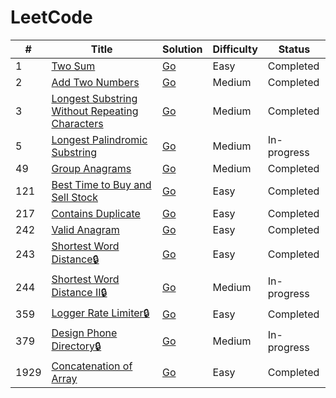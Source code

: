 # LeetCode 

| # | Title | Solution | Difficulty | Status |
|---|-------|----------|------------|--------|
|1|[Two Sum](./leetcode/0001.two_sum/README.md)|[Go](./leetcode/0001.two_sum/1.two_sum.go)|Easy|Completed|
|2|[Add Two Numbers](./leetcode/0002.add_two_numbers/README.md)|[Go](./leetcode/0002.add_two_numbers/2.add_two_numbers.go)|Medium|Completed|
|3|[Longest Substring Without Repeating Characters](./leetcode/0003.longest_substring_without_repeating_characters/README.md)|[Go](./leetcode/0003.longest_substring_without_repeating_characters/3.longest_susbtring_without_repeating.go)|Medium|Completed|
|5|[Longest Palindromic Substring](./leetcode/0005.longest_palindromic_substring/README.md)|[Go](./leetcode/0005.longest_palindromic_substring/5.longest_palindromic_substring.go)|Medium|In-progress|
|49|[Group Anagrams](./leetcode/0049.group_anagrams/README.md)|[Go](./leetcode/0049.group_anagrams/49.group_anagrams.go)|Medium|Completed|
|121|[Best Time to Buy and Sell Stock](./leetcode/0121.best_time_to_buy_and_sell_stock/README.md)|[Go](./leetcode/0121.best_time_to_buy_and_sell_stock/121.best_time_to_buy_and_sell_stock.go)|Easy|Completed|
|217|[Contains Duplicate](./leetcode/0217.contains_duplicate/README.md)|[Go](./leetcode/0217.contains_duplicate/217.contains_duplicate.go)|Easy|Completed|
|242|[Valid Anagram](./leetcode/0242.valid_anagram/README.md)|[Go](./leetcode/0242.valid_anagram/242.valid_anagram.go)|Easy|Completed|
|243|[Shortest Word Distance🔒](./leetcode/0243.shortest_word_distance/README.md)|[Go](./leetcode/0243.shortest_word_distance/243.shortest_word_distance.go)|Easy|Completed|
|244|[Shortest Word Distance II🔒](./leetcode/0244.shortest_word_distance_2/README.md)|[Go](./leetcode/0244.shortest_word_distance_2/244_shortest_word_distance_2.go)|Medium|In-progress|
|359|[Logger Rate Limiter🔒](./leetcode/0359.logger_rate_limiter/README.md)|[Go](./leetcode/0359.logger_rate_limiter/359.logger_rate_limiter.go)|Easy|Completed|
|379|[Design Phone Directory🔒](./leetcode/0379.design_phone_directory/README.md)|[Go](./leetcode/0379.design_phone_directory/379.design_phone_directory.go)|Medium|In-progress|
|1929|[Concatenation of Array](./leetcode/1929.concatenation_of_array/README.md)|[Go](./leetcode/1929.concatenation_of_array/1929.concatenation_of_array.go)|Easy|Completed|
